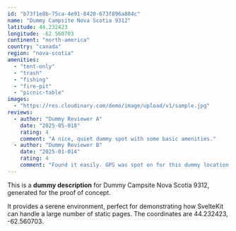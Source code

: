 ```yaml
---
id: "b73f1e8b-75ca-4e91-8420-673f896a884c"
name: "Dummy Campsite Nova Scotia 9312"
latitude: 44.232423
longitude: -62.560703
continent: "north-america"
country: "canada"
region: "nova-scotia"
amenities:
  - "tent-only"
  - "trash"
  - "fishing"
  - "fire-pit"
  - "picnic-table"
images:
  - "https://res.cloudinary.com/demo/image/upload/v1/sample.jpg"
reviews:
  - author: "Dummy Reviewer A"
    date: "2025-05-018"
    rating: 4
    comment: "A nice, quiet dummy spot with some basic amenities."
  - author: "Dummy Reviewer B"
    date: "2025-01-014"
    rating: 4
    comment: "Found it easily. GPS was spot on for this dummy location."
---
```


This is a **dummy description** for Dummy Campsite Nova Scotia 9312, generated for the proof of concept.

It provides a serene environment, perfect for demonstrating how SvelteKit can handle a large number of static pages. The coordinates are 44.232423, -62.560703.
